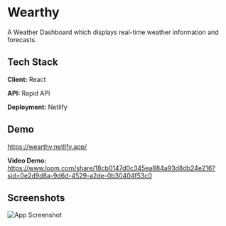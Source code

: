 
# Wearthy

A Weather Dashboard which displays real-time weather information and forecasts.


## Tech Stack

**Client:** React

**API:** Rapid API

**Deployment:** Netlify
## Demo

https://wearthy.netlify.app/

**Video Demo:** https://www.loom.com/share/18cb0147d0c345ea884a93d8db24e216?sid=0e2d9d8a-9d6d-4529-a2de-0b30404f53c0
## Screenshots

![App Screenshot](https://via.placeholder.com/468x300?text=App+Screenshot+Here)